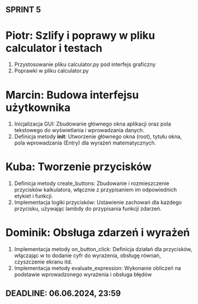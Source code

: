 ## SPRINT 5 ##

# Piotr: Szlify i poprawy w pliku calculator i testach
1. Przystosowanie pliku calculator.py pod interfejs graficzny
2. Poprawki w pliku calculator.py

# Marcin: Budowa interfejsu użytkownika
1. Inicjalizacja GUI: Zbudowanie głównego okna aplikacji oraz pola tekstowego do wyświetlania i wprowadzania danych.
2. Definicja metody __init__: Utworzenie głównego okna (root), tytułu okna, pola wprowadzania (Entry) dla wyrażeń matematycznych.

# Kuba: Tworzenie przycisków
1. Definicja metody create_buttons: Zbudowanie i rozmieszczenie przycisków kalkulatora, włącznie z przypisaniem im odpowiednich etykiet i funkcji.
2. Implementacja logiki przycisków: Ustawienie zachowań dla każdego przycisku, używając lambdy do przypisania funkcji zdarzeń.

# Dominik: Obsługa zdarzeń i wyrażeń
1. Implementacja metody on_button_click: Definicja działań dla przycisków, włączając w to dodanie cyfr do wyrażenia, obsługę równań, czyszczenie ekranu itd.
2. Implementacja metody evaluate_expression: Wykonanie obliczeń na podstawie wprowadzonego wyrażenia i obsługa błędów

## DEADLINE: 06.06.2024, 23:59